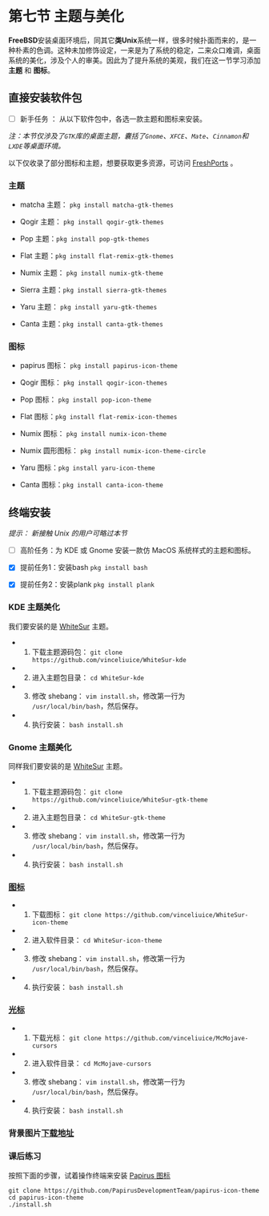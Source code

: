 # 第七节 主题与美化

**FreeBSD**安装桌面环境后，同其它**类Unix**系统一样，很多时候扑面而来的，是一种朴素的色调。这种未加修饰设定，一来是为了系统的稳定，二来众口难调，桌面系统的美化，涉及个人的审美。因此为了提升系统的美观，我们在这一节学习添加 **主题** 和 **图标**。

## 直接安装软件包

- [ ] 新手任务 ： 从以下软件包中，各选一款主题和图标来安装。

*注：本节仅涉及了`GTK`库的桌面主题，囊括了`Gnome`、`XFCE`、`Mate`、`Cinnamon`和`LXDE`等桌面环境。* 

以下仅收录了部分图标和主题，想要获取更多资源，可访问 [FreshPorts](https://www.freshports.org) 。


### 主题

- matcha 主题： `pkg install matcha-gtk-themes`

- Qogir 主题： `pkg install qogir-gtk-themes`

- Pop 主题：`pkg install pop-gtk-themes`

- Flat 主题：`pkg install flat-remix-gtk-themes`

- Numix 主题： `pkg install numix-gtk-theme`

- Sierra 主题：`pkg install sierra-gtk-themes`

- Yaru 主题： `pkg install yaru-gtk-themes`

- Canta 主题：`pkg install canta-gtk-themes`


### 图标

- papirus 图标： `pkg install papirus-icon-theme`

- Qogir 图标： `pkg install qogir-icon-themes`

- Pop 图标： `pkg install pop-icon-theme`

- Flat 图标：`pkg install flat-remix-icon-themes`

- Numix 图标： `pkg install numix-icon-theme`

- Numix 圆形图标： `pkg install numix-icon-theme-circle`

- Yaru 图标：`pkg install yaru-icon-theme`

- Canta 图标：`pkg install canta-icon-theme`

## 终端安装

*提示： 新接触 Unix 的用户可略过本节*

- [ ] 高阶任务：为 KDE 或 Gnome 安装一款仿 MacOS 系统样式的主题和图标。

- [x] 提前任务1：安装bash `pkg install bash` 

- [x] 提前任务2：安装plank `pkg install plank`

### KDE 主题美化

我们要安装的是 [WhiteSur](https://www.pling.com/p/1398840/) 主题。

- 1. 下载主题源码包： `git clone https://github.com/vinceliuice/WhiteSur-kde`

- 2. 进入主题包目录： `cd WhiteSur-kde`

- 3. 修改 shebang： `vim install.sh`，修改第一行为 `/usr/local/bin/bash`，然后保存。

- 4. 执行安装： `bash install.sh`

### Gnome 主题美化

同样我们要安装的是 [WhiteSur](https://www.pling.com/p/1403328/) 主题。

- 1. 下载主题源码包： `git clone https://github.com/vinceliuice/WhiteSur-gtk-theme`

- 2. 进入主题包目录： `cd WhiteSur-gtk-theme`

- 3. 修改 shebang： `vim install.sh`，修改第一行为 `/usr/local/bin/bash`，然后保存。

- 4. 执行安装： `bash install.sh`


### [图标](https://www.pling.com/p/1405756/)

- 1. 下载图标： `git clone https://github.com/vinceliuice/WhiteSur-icon-theme`

- 2. 进入软件目录： `cd WhiteSur-icon-theme`

- 3. 修改 shebang： `vim install.sh`，修改第一行为 `/usr/local/bin/bash`，然后保存。

- 4. 执行安装： `bash install.sh`

### [光标](https://www.pling.com/p/1355701/)

- 1. 下载光标： `git clone https://github.com/vinceliuice/McMojave-cursors`

- 2. 进入软件目录： `cd McMojave-cursors`

- 3. 修改 shebang： `vim install.sh`，修改第一行为 `/usr/local/bin/bash`，然后保存。

- 4. 执行安装： `bash install.sh`

### 背景图片[下载地址](https://github.com/vinceliuice/WhiteSur-kde/tree/master/wallpaper)


### 课后练习

按照下面的步骤，试着操作终端来安装 [Papirus 图标](https://www.gnome-look.org/p/1166289/)

```
git clone https://github.com/PapirusDevelopmentTeam/papirus-icon-theme
cd papirus-icon-theme
./install.sh
```
